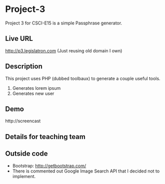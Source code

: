 # Project-3
Project 3 for CSCI-E15 is a simple Passphrase generator.

## Live URL
<http://p3.legislatron.com> (Just reusing old domain I own)

## Description
This project uses PHP (dubbed toolbaux) to generate a couple useful tools.

1. Generates lorem ipsum
2. Generates new user


## Demo
http://screencast

## Details for teaching team

## Outside code
* Bootstrap: http://getbootstrap.com/
* There is commented out Google Image Search API that I decided not to implement.
